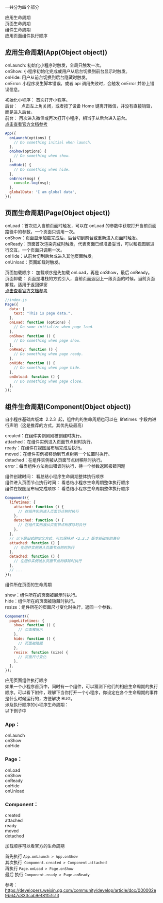 一共分为四个部分

应用生命周期  
页面生命周期  
组件生命周期  
应用页面组件执行顺序

## 应用生命周期(App(Object object))

onLaunch: 初始化小程序时触发，全局只触发一次。  
onShow: 小程序初始化完成或用户从后台切换到前台显示时触发。  
onHide: 用户从前台切换到后台隐藏时触发。  
onError: 小程序发生脚本错误，或者 api 调用失败时，会触发 onError 并带上错误信息。

初始化小程序： 首次打开小程序。  
后台：   点击左上角关闭，或者按了设备 Home 键离开微信，并没有直接销毁，而是进入后台。  
前台： 再次进入微信或再次打开小程序，相当于从后台进入前台。  
[点击查看官方文档参考](https://developers.weixin.qq.com/miniprogram/dev/reference/api/App.html)

```javascript
App({
  onLaunch(options) {
    // Do something initial when launch.
  },
  onShow(options) {
    // Do something when show.
  },
  onHide() {
    // Do something when hide.
  },
  onError(msg) {
    console.log(msg);
  },
  globalData: "I am global data",
});
```

## 页面生命周期(Page(Object object))

onLoad：首次进入当前页面时触发，可以在 onLoad 的参数中获取打开当前页面路径中的参数，一个页面只调用一次。  
onShow：页面显示加载完成后，后台切到前台或重新进入页面时触发。  
onReady：页面首次渲染完成时触发，代表页面已经准备妥当，可以和视图层进行交互，一个页面只调用一次。  
onHide：从前台切到后台或进入其他页面触发。  
onUnload：页面卸载时触发。

页面加载顺序： 加载顺序是先加载 onLoad，再是 onShow，最后 onReady。  
页面卸载： 页面是堆栈的方式引入，当前页面返回上一级页面的时候，当前页面卸载。适用于返回弹窗  
[点击查看官方文档参考](https://developers.weixin.qq.com/miniprogram/dev/reference/api/Page.html)

```javascript
//index.js
Page({
  data: {
    text: "This is page data.",
  },
  onLoad: function (options) {
    // Do some initialize when page load.
  },
  onShow: function () {
    // Do something when page show.
  },
  onReady: function () {
    // Do something when page ready.
  },
  onHide: function () {
    // Do something when page hide.
  },
  onUnload: function () {
    // Do something when page close.
  },
});
```

## 组件生命周期(Component(Object object))

自小程序基础库版本  2.2.3  起，组件的的生命周期也可以在  lifetimes  字段内进行声明（这是推荐的方式，其优先级最高）

created：在组件实例刚刚被创建时执行。  
attached：在组件实例进入页面节点树时执行。  
ready：在组件在视图层布局完成后执行。  
moved：在组件实例被移动到节点树另一个位置时执行。  
detached：在组件实例被从页面节点树移除时执行。  
error：每当组件方法抛出错误时执行，待一个参数返回报错问题

组件创建时间： 看总结小程序生命周期整体执行顺序  
组件进入页面节点执行时间： 看总结小程序生命周期整体执行顺序  
组件在视图层布局完成顺序： 看总结小程序生命周期整体执行顺序

```javascript
Component({
  lifetimes: {
    attached: function () {
      // 在组件实例进入页面节点树时执行
    },
    detached: function () {
      // 在组件实例被从页面节点树移除时执行
    },
  },
  // 以下是旧式的定义方式，可以保持对 <2.2.3 版本基础库的兼容
  attached: function () {
    // 在组件实例进入页面节点树时执行
  },
  detached: function () {
    // 在组件实例被从页面节点树移除时执行
  },
  // ...
});
```

组件所在页面的生命周期

show：组件所在的页面被展示时执行。  
hide：组件所在的页面被隐藏时执行。  
resize：组件所在的页面尺寸变化时执行，返回一个参数。

```javascript
Component({
  pageLifetimes: {
    show: function () {
      // 页面被展示
    },
    hide: function () {
      // 页面被隐藏
    },
    resize: function (size) {
      // 页面尺寸变化
    },
  },
});
```

应用页面组件执行顺序  
如果一个小程序首页中，同时有一个组件，可以猜测下他们的相应生命周期的执行顺序。可以看下附件，理解下当你打开一个小程序，你设定在各个生命周期的事件是什么时候运行的，方便解决 BUG。  
涉及执行顺序的小程序生命周期：  
以下例子中

### App：

onLaunch  
onShow  
onHide

### Page：

onLoad  
onShow  
onReady  
onHide  
onUnload

### Component：

created  
attached  
ready  
moved  
detached

加载顺序可以看官方的生命周期

首先执行 `App.onLaunch > App.onShow`  
其次执行` Component.created > Component.attached`  
再执行 `Page.onLoad > Page.onShow`  
最后 执行 `Component.ready > Page.onReady`

参考：https://developers.weixin.qq.com/community/develop/article/doc/000002e9b647c833cab9ef81f51c13
